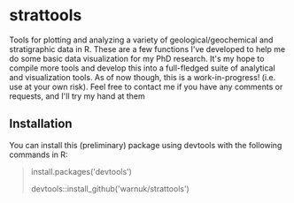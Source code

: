 # strattools
Tools for plotting and analyzing a variety of geological/geochemical and stratigraphic data in R. These are a few functions I've developed to help me do some basic data visualization for my PhD research. It's my hope to compile more tools and develop this into a full-fledged suite of analytical and visualization tools. As of now though, this is a work-in-progress! (i.e. use at your own risk). Feel free to contact me if you have any comments or requests, and I'll try my hand at them

## Installation
You can install this (preliminary) package using devtools with the following commands in R:
>install.packages('devtools')
>
>devtools::install_github('warnuk/strattools')


